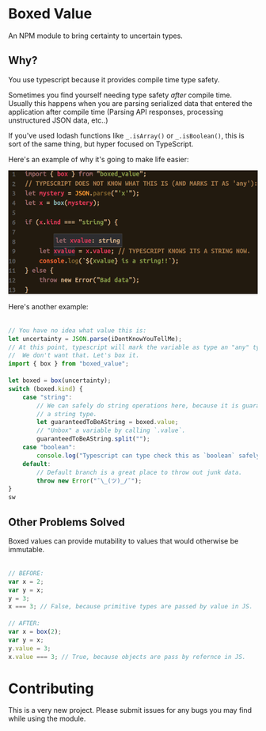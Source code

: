 # Boxed Value

An NPM module to bring certainty to uncertain types.

## Why?

You use typescript because it provides compile time type safety.

Sometimes you find yourself needing type safety *after* compile time.
Usually this happens when you are parsing serialized data that entered the application after compile time (Parsing API responses, processing unstructured JSON data, etc..)  

If you've used lodash functions like `_.isArray()` or `_.isBoolean()`, this is sort of the same thing, but hyper focused on TypeScript.

Here's an example of why it's going to make life easier:

![example](screenshot.png)

Here's another example:

```typescript

// You have no idea what value this is:
let uncertainty = JSON.parse(iDontKnowYouTellMe);
// At this point, typescript will mark the variable as type an "any" type.
//  We don't want that. Let's box it.
import { box } from "boxed_value";

let boxed = box(uncertainty);
switch (boxed.kind) {
    case "string":
        // We can safely do string operations here, because it is guaranteed to be
        // a string type.
        let guaranteedToBeAString = boxed.value;
        // "Unbox" a variable by calling `.value`.
        guaranteedToBeAString.split("");
    case "boolean":
        console.log("Typescript can type check this as `boolean` safely now!");
    default:
        // Default branch is a great place to throw out junk data.
        throw new Error("¯\_(ツ)_/¯");
}
sw
```

## Other Problems Solved

Boxed values can provide mutability to values that would otherwise be immutable.

```typescript

// BEFORE:
var x = 2;
var y = x;
y = 3;
x === 3; // False, because primitive types are passed by value in JS.

// AFTER:
var x = box(2);
var y = x;
y.value = 3;
x.value === 3; // True, because objects are pass by refernce in JS.

```

# Contributing

This is a very new project. Please submit issues for any bugs you may find while using the module.